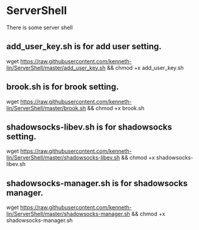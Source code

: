 # ServerShell
There is some server shell

## add_user_key.sh is for add user setting.
wget https://raw.githubusercontent.com/kenneth-lin/ServerShell/master/add_user_key.sh && chmod +x add_user_key.sh


## brook.sh is for brook setting.
wget https://raw.githubusercontent.com/kenneth-lin/ServerShell/master/brook.sh && chmod +x brook.sh

## shadowsocks-libev.sh is for shadowsocks setting.
wget https://raw.githubusercontent.com/kenneth-lin/ServerShell/master/shadowsocks-libev.sh && chmod +x shadowsocks-libev.sh

## shadowsocks-manager.sh is for shadowsocks manager.
wget https://raw.githubusercontent.com/kenneth-lin/ServerShell/master/shadowsocks-manager.sh && chmod +x shadowsocks-manager.sh